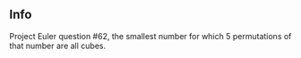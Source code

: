 ## Info ##
Project Euler question #62, the smallest number for which 5
permutations of that number are all cubes.
